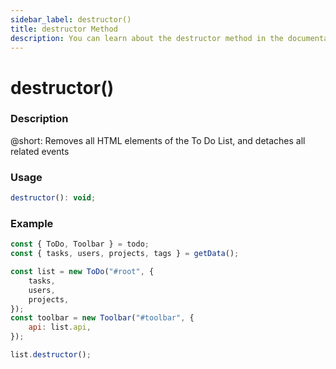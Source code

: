 ```yaml
---
sidebar_label: destructor()
title: destructor Method
description: You can learn about the destructor method in the documentation of the DHTMLX JavaScript To Do List library. Browse developer guides and API reference, try out code examples and live demos, and download a free 30-day evaluation version of DHTMLX To Do List.
---
```


# destructor()

### Description

@short: Removes all HTML elements of the To Do List, and detaches all related events


### Usage

~~~js
destructor(): void;
~~~


### Example

~~~js {13}
const { ToDo, Toolbar } = todo;
const { tasks, users, projects, tags } = getData();

const list = new ToDo("#root", {
	tasks,
	users,
	projects,
});
const toolbar = new Toolbar("#toolbar", {
	api: list.api,
});

list.destructor();
~~~